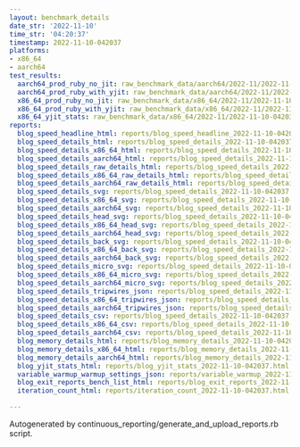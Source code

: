 ```yaml
---
layout: benchmark_details
date_str: '2022-11-10'
time_str: '04:20:37'
timestamp: 2022-11-10-042037
platforms:
- x86_64
- aarch64
test_results:
  aarch64_prod_ruby_no_jit: raw_benchmark_data/aarch64/2022-11/2022-11-10-042037_basic_benchmark_aarch64_prod_ruby_no_jit.json
  aarch64_prod_ruby_with_yjit: raw_benchmark_data/aarch64/2022-11/2022-11-10-042037_basic_benchmark_aarch64_prod_ruby_with_yjit.json
  x86_64_prod_ruby_no_jit: raw_benchmark_data/x86_64/2022-11/2022-11-10-042037_basic_benchmark_x86_64_prod_ruby_no_jit.json
  x86_64_prod_ruby_with_yjit: raw_benchmark_data/x86_64/2022-11/2022-11-10-042037_basic_benchmark_x86_64_prod_ruby_with_yjit.json
  x86_64_yjit_stats: raw_benchmark_data/x86_64/2022-11/2022-11-10-042037_basic_benchmark_x86_64_yjit_stats.json
reports:
  blog_speed_headline_html: reports/blog_speed_headline_2022-11-10-042037.html
  blog_speed_details_html: reports/blog_speed_details_2022-11-10-042037.html
  blog_speed_details_x86_64_html: reports/blog_speed_details_2022-11-10-042037.x86_64.html
  blog_speed_details_aarch64_html: reports/blog_speed_details_2022-11-10-042037.aarch64.html
  blog_speed_details_raw_details_html: reports/blog_speed_details_2022-11-10-042037.raw_details.html
  blog_speed_details_x86_64_raw_details_html: reports/blog_speed_details_2022-11-10-042037.x86_64.raw_details.html
  blog_speed_details_aarch64_raw_details_html: reports/blog_speed_details_2022-11-10-042037.aarch64.raw_details.html
  blog_speed_details_svg: reports/blog_speed_details_2022-11-10-042037.svg
  blog_speed_details_x86_64_svg: reports/blog_speed_details_2022-11-10-042037.x86_64.svg
  blog_speed_details_aarch64_svg: reports/blog_speed_details_2022-11-10-042037.aarch64.svg
  blog_speed_details_head_svg: reports/blog_speed_details_2022-11-10-042037.head.svg
  blog_speed_details_x86_64_head_svg: reports/blog_speed_details_2022-11-10-042037.x86_64.head.svg
  blog_speed_details_aarch64_head_svg: reports/blog_speed_details_2022-11-10-042037.aarch64.head.svg
  blog_speed_details_back_svg: reports/blog_speed_details_2022-11-10-042037.back.svg
  blog_speed_details_x86_64_back_svg: reports/blog_speed_details_2022-11-10-042037.x86_64.back.svg
  blog_speed_details_aarch64_back_svg: reports/blog_speed_details_2022-11-10-042037.aarch64.back.svg
  blog_speed_details_micro_svg: reports/blog_speed_details_2022-11-10-042037.micro.svg
  blog_speed_details_x86_64_micro_svg: reports/blog_speed_details_2022-11-10-042037.x86_64.micro.svg
  blog_speed_details_aarch64_micro_svg: reports/blog_speed_details_2022-11-10-042037.aarch64.micro.svg
  blog_speed_details_tripwires_json: reports/blog_speed_details_2022-11-10-042037.tripwires.json
  blog_speed_details_x86_64_tripwires_json: reports/blog_speed_details_2022-11-10-042037.x86_64.tripwires.json
  blog_speed_details_aarch64_tripwires_json: reports/blog_speed_details_2022-11-10-042037.aarch64.tripwires.json
  blog_speed_details_csv: reports/blog_speed_details_2022-11-10-042037.csv
  blog_speed_details_x86_64_csv: reports/blog_speed_details_2022-11-10-042037.x86_64.csv
  blog_speed_details_aarch64_csv: reports/blog_speed_details_2022-11-10-042037.aarch64.csv
  blog_memory_details_html: reports/blog_memory_details_2022-11-10-042037.html
  blog_memory_details_x86_64_html: reports/blog_memory_details_2022-11-10-042037.x86_64.html
  blog_memory_details_aarch64_html: reports/blog_memory_details_2022-11-10-042037.aarch64.html
  blog_yjit_stats_html: reports/blog_yjit_stats_2022-11-10-042037.html
  variable_warmup_warmup_settings_json: reports/variable_warmup_2022-11-10-042037.warmup_settings.json
  blog_exit_reports_bench_list_html: reports/blog_exit_reports_2022-11-10-042037.bench_list.html
  iteration_count_html: reports/iteration_count_2022-11-10-042037.html

---
```

Autogenerated by continuous_reporting/generate_and_upload_reports.rb script.
